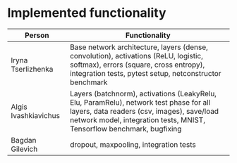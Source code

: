 # Implemented functionality

Person | Functionality
-------|--------------
Iryna Tserlizhenka | Base network architecture, layers (dense, convolution), activations (ReLU, logistic, softmax), errors (square, cross entropy), integration tests, pytest setup, netconstructor benchmark
Algis Ivashkiavichus | Layers (batchnorm), activations (LeakyRelu, Elu, ParamRelu), network test phase for all layers, data readers (csv, images), save/load network model, integration tests, MNIST, Tensorflow benchmark, bugfixing
Bagdan Gilevich | dropout, maxpooling, integration tests
